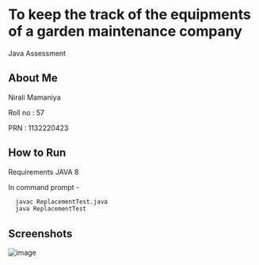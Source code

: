 
# To keep the track of the equipments of a garden maintenance company

Java Assessment


## About Me

Nirali Mamaniya

Roll no : 57

PRN : 1132220423


## How to Run 

Requirements JAVA 8

In command prompt -

```bash
  javac ReplacementTest.java
  java ReplacementTest
```

## Screenshots
![image](https://user-images.githubusercontent.com/118497110/202891906-eb410469-60a7-4ab3-b091-e5d789910842.png)

